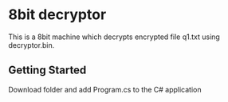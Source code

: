 # 8bit decryptor
This is a 8bit machine which decrypts  encrypted file q1.txt using  decryptor.bin.

## Getting Started
Download folder and add Program.cs to the C# application
